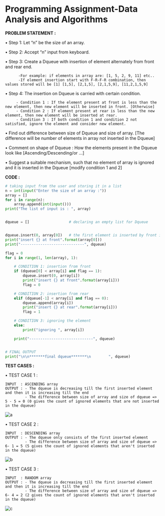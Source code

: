 
# Programming Assignment-Data Analysis and Algorithms 

**PROBLEM STATEMENT :**

• Step 1: Let “n” be the size of an array.

• Step 2: Accept “n” input from keyboard.

• Step 3: Create a Dqueue with insertion of element alternately from front and rear end. 
          
          -For example: if elements in array are: [1, 5, 2, 9, 11] etc..
          -If element insertion start with F-R-F-R combination, then values stored will be [1] [1,5], [2,1,5], [2,1,5,9], [11,2,1,5,9]
          
        
• Step 4: The insertion on Dqueue is carried with certain condition.
                      
         - Condition 1 : If the element present at front is less than the new element, then new element will be inserted in front. [Otherwise]
         - Condition 2 : If element present at rear is less than the new element, then new element will be inserted at rear.
         - Condition 3 : If both condition 1 and condition 2 not satisfied, ignore the element and consider new element.


• Find out difference between size of Dqueue and size of array. [The difference will be number of elements in array not inserted in the Dqueue]

• Comment on shape of Dqueue : How the elements present in the Dqueue look like [Ascending/Descending/or …]

• Suggest a suitable mechanism, such that no element of array is ignored and it is inserted in the Dqueue [modify condition 1 and 2]


**CODE :**
```py
# taking input from the user and storing it in a list
n = int(input("Enter the size of an array :"))
array = []
for i in range(n):
    array.append(int(input()))
print("The list of input is : ", array)


dqueue = []                  # declaring an empty list for Dqueue


dqueue.insert(0, array[0])   # the first element is inserted by front in the dqueue
print("insert {} at front".format(array[0]))
print("-----------------------------", dqueue)

flag = 0
for i in range(1, len(array), 1):

    # CONDITION 1: insertion from front
    if (dqueue[0] < array[i] and flag == 1):
        dqueue.insert(0, array[i])
        print("insert {} at front".format(array[i]))
        flag = 0

    # CONDITION 2: insertion from rear
    elif (dqueue[-1] < array[i] and flag == 0):
        dqueue.append(array[i])
        print("insert {} at rear".format(array[i]))
        flag = 1

    # CONDITION 3: ignoring the element
    else:
        print("ignoring ", array[i])

    print("-----------------------------", dqueue)


# FINAL OUTPUT
print("\n\n*******final dqueue*******\n        ", dqueue)
```

**TEST CASES :**

• TEST CASE 1 : 
                     
    INPUT  : ASCENDING array
    OUTPUT : - The dqueue is decreasing till the first inserted element and then it is increasing till the end
             - The difference between size of array and size of dqueue => 5 - 5 = 0 (0 gives the count of ignored elements that are not inserted in the dqueue)

  ![a](https://user-images.githubusercontent.com/113937257/202613187-286ad68f-adc7-4e85-b833-1dea59a2e3b3.png)


• TEST CASE 2 : 

    INPUT  : DESCENDING array
    OUTPUT : - The dqueue only consists of the first inserted element
             - The difference between size of array and size of dqueue =>  6- 1 = 5 (5 gives the count of ignored elements that aren't inserted in the dqueue)

  ![b](https://user-images.githubusercontent.com/113937257/202613254-224f1354-98cf-4777-abdf-50ce685b31f8.png)


• TEST CASE 3 :

    INPUT  : RANDOM array
    OUTPUT : - The dqueue is decreasing till the first inserted element and then it is increasing till the end
             - The difference between size of array and size of dqueue =>  6- 4 = 2 (2 gives the count of ignored elements that aren't inserted in the dqueue)

  ![c](https://user-images.githubusercontent.com/113937257/202613273-4075a0ec-49a9-4d4f-824e-fdbe80061e4e.png)
